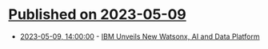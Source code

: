 # [Published on 2023-05-09](index.md)

* [2023-05-09, 14:00:00](https://tech.slashdot.org/story/23/05/09/134210/ibm-unveils-new-watsonx-ai-and-data-platform?utm_source=rss1.0mainlinkanon&utm_medium=feed) - [IBM Unveils New Watsonx, AI and Data Platform](https://tech.slashdot.org/story/23/05/09/134210/ibm-unveils-new-watsonx-ai-and-data-platform?utm_source=rss1.0mainlinkanon&utm_medium=feed)
